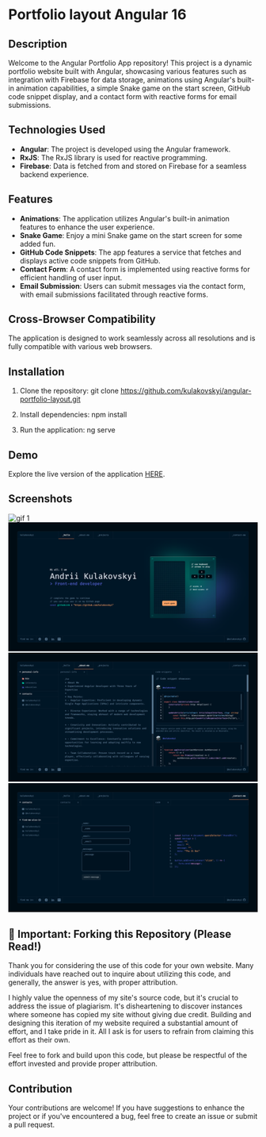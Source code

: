 # Portfolio layout Angular 16


## Description

Welcome to the Angular Portfolio App repository! This project is a dynamic portfolio website built with Angular, showcasing various features such as integration with Firebase for data storage, animations using Angular's built-in animation capabilities, a simple Snake game on the start screen, GitHub code snippet display, and a contact form with reactive forms for email submissions.

## Technologies Used
- **Angular**: The project is developed using the Angular framework.
- **RxJS**: The RxJS library is used for reactive programming.
- **Firebase**: Data is fetched from and stored on Firebase for a seamless backend experience.

## Features
- **Animations**: The application utilizes Angular's built-in animation features to enhance the user experience.
- **Snake Game**: Enjoy a mini Snake game on the start screen for some added fun.
- **GitHub Code Snippets**: The app features a service that fetches and displays active code snippets from GitHub.
- **Contact Form**: A contact form is implemented using reactive forms for efficient handling of user input.
- **Email Submission**: Users can submit messages via the contact form, with email submissions facilitated through reactive forms.

## Cross-Browser Compatibility
The application is designed to work seamlessly across all resolutions and is fully compatible with various web browsers.

## Installation

1. Clone the repository:
   git clone https://github.com/kulakovskyi/angular-portfolio-layout.git

2. Install dependencies:
   npm install

3. Run the application:
   ng serve

## Demo

Explore the live version of the application [HERE](https://portfolio-angular-layout.web.app/).

## Screenshots

![gif 1](./images/gif.gif)
![Screenshot 1](./images/screenshot1.png)
![Screenshot 2](./images/screenshot2.png)
![Screenshot 3](./images/screenshot3.png)

## 🚨 Important: Forking this Repository (Please Read!)

Thank you for considering the use of this code for your own website. Many individuals have reached out to inquire about utilizing this code, and generally, the answer is yes, with proper attribution.

I highly value the openness of my site's source code, but it's crucial to address the issue of plagiarism. It's disheartening to discover instances where someone has copied my site without giving due credit. Building and designing this iteration of my website required a substantial amount of effort, and I take pride in it. All I ask is for users to refrain from claiming this effort as their own.

Feel free to fork and build upon this code, but please be respectful of the effort invested and provide proper attribution.

## Contribution

Your contributions are welcome! If you have suggestions to enhance the project or if you've encountered a bug, feel free to create an issue or submit a pull request.
